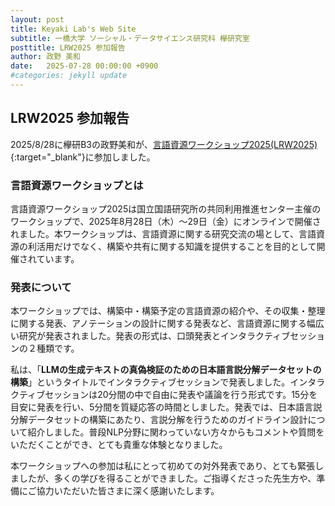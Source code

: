 ```yaml
---
layout: post
title: Keyaki Lab's Web Site
subtitle: 一橋大学 ソーシャル・データサイエンス研究科 欅研究室
posttitle: LRW2025 参加報告
author: 政野 美和
date:   2025-07-28 00:00:00 +0900
#categories: jekyll update
---
```

## LRW2025 参加報告

2025/8/28に欅研B3の政野美和が、[言語資源ワークショップ2025(LRW2025)](https://clrd.ninjal.ac.jp/lrw2025.html){:target="_blank"}に参加しました。

### **言語資源ワークショップとは**

言語資源ワークショップ2025は国立国語研究所の共同利用推進センター主催のワークショップで、2025年8月28日（木）〜29日（金）にオンラインで開催されました。本ワークショップは、言語資源に関する研究交流の場として、言語資源の利活用だけでなく、構築や共有に関する知識を提供することを目的として開催されています。


### 発表について

本ワークショップでは、構築中・構築予定の言語資源の紹介や、その収集・整理に関する発表、アノテーションの設計に関する発表など、言語資源に関する幅広い研究が発表されました。発表の形式は、口頭発表とインタラクティブセッションの２種類です。

私は、「**LLMの生成テキストの真偽検証のための日本語言説分解データセットの構築**」というタイトルでインタラクティブセッションで発表しました。インタラクティブセッションは20分間の中で自由に発表や議論を行う形式です。15分を目安に発表を行い、5分間を質疑応答の時間としました。発表では、日本語言説分解データセットの構築にあたり、言説分解を行うためのガイドライン設計について紹介しました。普段NLP分野に関わっていない方々からもコメントや質問をいただくことができ、とても貴重な体験となりました。

本ワークショップへの参加は私にとって初めての対外発表であり、とても緊張しましたが、多くの学びを得ることができました。ご指導くださった先生方や、準備にご協力いただいた皆さまに深く感謝いたします。

